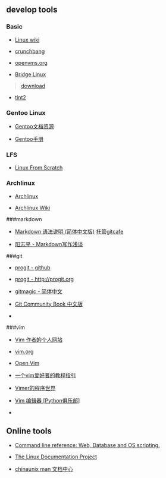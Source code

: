 ## develop tools

### Basic

* [Linux wiki](http://linux-wiki.cn/wiki/%E9%A6%96%E9%A1%B5)

* [crunchbang](http://crunchbang.org/)

* [openvms.org](http://www.openvms.org/)

* [Bridge Linux](http://millertechnologies.net/)
> [download](http://sourceforge.net/projects/bridgelinux/files/)

* [tint2](https://code.google.com/p/tint2/wiki/Configure)


### Gentoo Linux

* [Gentoo文档资源](http://www.gentoo.org/doc/zh_cn/index.xml)

* [Gentoo手册](http://www.gentoo.org/doc/zh_cn/handbook/)


### LFS

* [Linux From Scratch](http://www.linuxfromscratch.org/)

### Archlinux

* [Archlinux](https://www.archlinux.org/)

* [Archlinux Wiki](https://wiki.archlinux.org/index.php/Main_Page)

###markdown

* [Markdown 语法说明 (简体中文版)](http://wowubuntu.com/markdown/)
	[托管gitcafe](https://gitcafe.com/riku/Markdown-Syntax-CN/)

* [阳志平 - Markdown写作浅谈](http://www.yangzhiping.com/tech/r-markdown-knitr.html)


###git

* [progit - github](https://github.com/progit/progit)

* [progit - http://progit.org ](http://progit.org )

* [gitmagic - 简体中文](http://www-cs-students.stanford.edu/~blynn/gitmagic/intl/zh_cn/)

* [Git Community Book 中文版](http://gitbook.liuhui998.com/)

*


###vim

* [Vim 作者的个人网站](http://www.moolenaar.net/)

* [vim.org](http://www.vim.org/)

* [Open Vim](http://www.openvim.com/)

* [一个vim爱好者的教程指引](http://wiki.hotoo.me/Vim.html)

* [Vimer的程序世界](http://www.vimer.cn/)

* [Vim 编辑器 [Python俱乐部]](http://www.pythonclub.org/linux/vim/start)

*


## Online tools

* [Command line reference: Web, Database and OS scripting.](http://ss64.com/index.html)

* [The Linux Documentation Project](http://www.tldp.org/)

* [chinaunix man 文档中心](http://man.chinaunix.net/)
